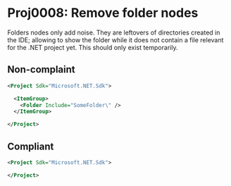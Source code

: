 # Proj0008: Remove folder nodes
Folders nodes only add noise. They are leftovers of directories created in the
IDE; allowing to show the folder while it does not contain a file relevant for
the .NET project yet. This should only exist temporarily.

## Non-complaint
``` XML
<Project Sdk="Microsoft.NET.Sdk">

  <ItemGroup>
    <Folder Include="SomeFolder\" />
  </ItemGroup>

</Project>
```

## Compliant
``` XML
<Project Sdk="Microsoft.NET.Sdk">

</Project>
```
